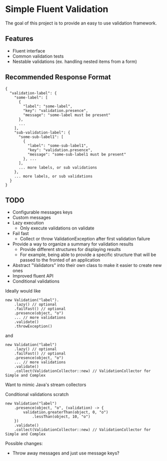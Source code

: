 # Simple Fluent Validation

The goal of this project is to provide an easy to use validation framework.

## Features

* Fluent interface
* Common validation tests
* Nestable validations (ex. handling nested items from a form)

## Recommended Response Format

```
{
  "validation-label": {
    "some-label": [
      {
        "label": "some-label",
        "key": "validation.presence",
        "message": "some-label must be present"
      },
      ...
    ],
    "sub-validation-label": {
      "some-sub-label1": [
        {
          "label": "some-sub-label1",
          "key": "validation.presence",
          "message": "some-sub-label1 must be present"
        }, ...
      ],
      ... more labels, or sub validations
    },
    ... more labels, or sub validations
  }
}
```

## TODO

* Configurable messages keys
* Custom messages
* Lazy execution
    * Only execute validations on validate
* Fail fast
    * Collect or throw ValidationException after first validation failure
* Provide a way to organize a summary for validation results
    * Provide different structures for displaying results
    * For example, being able to provide a specific structure that will be passed to the fronted of an application
* Abstract "Validators" into their own class to make it easier to create new ones
* Improved fluent API
* Conditional validations

Ideally would like
```
new Validation("label").
    .lazy() // optional
    .failFast() // optional
    .presence(object, "o")
    ... // more validations
    .validate()
    .throwException()
```
and
```
new Validation("label")
    .lazy() // optional
    .failFast() // optional
    .presence(object, "o")
    ... // more validations
    .validate()
    .collect(ValidationCollector::new) // ValidationCollector for Simple and Complex
```
Want to mimic Java's stream collectors

Conditional validations scratch
```
new Validation("label")
    .presence(object, "o", (validation) -> {
        validation.greaterThan(object, 0, "o")
            .lessThan(object, 10, "o")
    })
    .validate()
    .collect(ValidationCollector::new) // ValidationCollector for Simple and Complex
```

Possible changes:
* Throw away messages and just use message keys?

